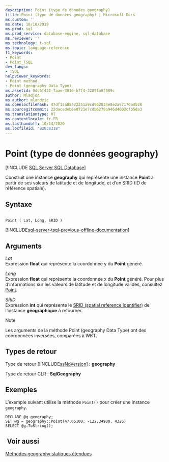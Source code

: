 ```yaml
---
description: Point (type de données geography)
title: Point (type de données geography) | Microsoft Docs
ms.custom: ''
ms.date: 10/10/2019
ms.prod: sql
ms.prod_service: database-engine, sql-database
ms.reviewer: ''
ms.technology: t-sql
ms.topic: language-reference
f1_keywords:
- Point
- Point_TSQL
dev_langs:
- TSQL
helpviewer_keywords:
- Point method
- Point (geography Data Type)
ms.assetid: 0dc6f422-7aae-4016-b7f4-3289fa8f989c
author: MladjoA
ms.author: mlandzic
ms.openlocfilehash: 47df12a85a22251a9cd962834e8e2a97170a4528
ms.sourcegitcommit: 22dacedeb6e8721e7cdb6279a946d4002cfb5da3
ms.translationtype: HT
ms.contentlocale: fr-FR
ms.lasthandoff: 10/14/2020
ms.locfileid: "92038318"
---
```

# <a name="point-geography-data-type"></a>Point (type de données geography)
[!INCLUDE [SQL Server SQL Database](../../includes/applies-to-version/sql-asdb.md)]

Construit une instance **geography** qui représente une instance **Point** à partir de ses valeurs de latitude et de longitude, et d’un SRID (ID de référence spatiale).
  
## <a name="syntax"></a>Syntaxe  
  
```  
  
Point ( Lat, Long, SRID )  
```  
  
[!INCLUDE[sql-server-tsql-previous-offline-documentation](../../includes/sql-server-tsql-previous-offline-documentation.md)]

## <a name="arguments"></a>Arguments
 *Lat*  
 Expression **float** qui représente la coordonnée y du **Point** généré.  
  
 *Long*  
 Expression **float** qui représente la coordonnée x du **Point** généré. Pour plus d’informations sur les valeurs de latitude et de longitude valides, consultez [Point](../../relational-databases/spatial/point.md).  
  
 *SRID*  
 Expression **int** qui représente le [SRID (spatial reference identifier)](../../relational-databases/spatial/spatial-reference-identifiers-srids.md) de l’instance **géographique** à retourner.  
  
> [!NOTE]  
>  Les arguments de la méthode Point (geography Data Type) ont des coordonnées inversées, comparées à WKT.  
  
## <a name="return-types"></a>Types de retour  
 Type de retour [!INCLUDE[ssNoVersion](../../includes/ssnoversion-md.md)] : **geography**  
  
 Type de retour CLR : **SqlGeography**  
  
## <a name="examples"></a>Exemples  
 L'exemple suivant utilise la méthode `Point()` pour créer une instance `geography`.  
  
```  
DECLARE @g geography;   
SET @g = geography::Point(47.65100, -122.34900, 4326)  
SELECT @g.ToString();  
```  
  
## <a name="see-also"></a> Voir aussi  
 [Méthodes geography statiques étendues](../../t-sql/spatial-geography/extended-static-geography-methods.md)